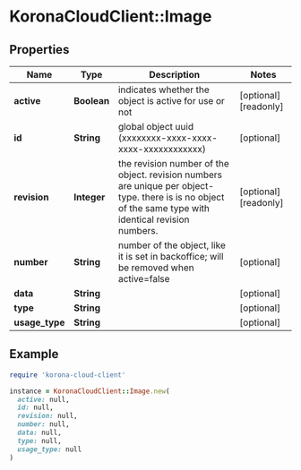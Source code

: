 # KoronaCloudClient::Image

## Properties

| Name | Type | Description | Notes |
| ---- | ---- | ----------- | ----- |
| **active** | **Boolean** | indicates whether the object is active for use or not | [optional][readonly] |
| **id** | **String** | global object uuid (xxxxxxxx-xxxx-xxxx-xxxx-xxxxxxxxxxxx) | [optional] |
| **revision** | **Integer** | the revision number of the object. revision numbers are unique per object-type. there is is no object of the same type with identical revision numbers. | [optional][readonly] |
| **number** | **String** | number of the object, like it is set in backoffice; will be removed when active&#x3D;false | [optional] |
| **data** | **String** |  | [optional] |
| **type** | **String** |  | [optional] |
| **usage_type** | **String** |  | [optional] |

## Example

```ruby
require 'korona-cloud-client'

instance = KoronaCloudClient::Image.new(
  active: null,
  id: null,
  revision: null,
  number: null,
  data: null,
  type: null,
  usage_type: null
)
```

